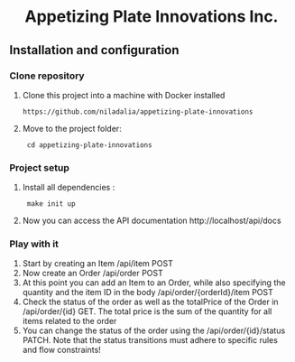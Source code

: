 
<h1 align="center">
  Appetizing Plate Innovations Inc.
</h1>

## Installation and configuration

### Clone repository

1. Clone this project into a machine with
   Docker installed

       https://github.com/niladalia/appetizing-plate-innovations

2. Move to the project folder:

        cd appetizing-plate-innovations

### Project setup

1. Install all dependencies :

        make init up


2. Now you can access the API documentation http://localhost/api/docs

### Play with it

1. Start by creating an Item /api/item POST
2. Now create an Order /api/order POST
3. At this point you can add an Item to an Order, while also specifying the quantity and the item ID in the body /api/order/{orderId}/item POST
4. Check the status of the order as well as the totalPrice of the Order in /api/order/{id} GET. The total price is the sum of the quantity for all items related to the order
5. You can change the status of the order using the /api/order/{id}/status PATCH. Note that the status transitions must adhere to specific rules and flow constraints!

